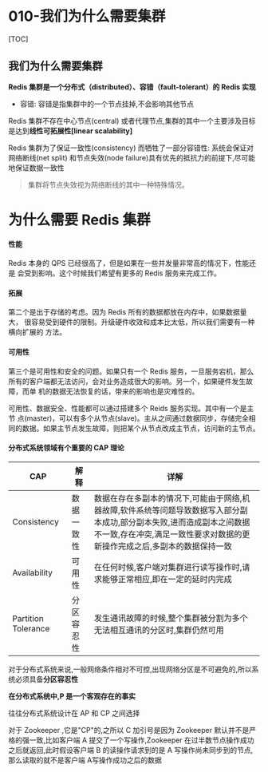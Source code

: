 # 010-我们为什么需要集群

[TOC]

## 我们为什么需要集群

**Redis 集群是一个分布式（distributed）、容错（fault-tolerant）的 Redis 实现**

- 容错: 容错是指集群中的一个节点挂掉,不会影响其他节点

Redis 集群不存在中心节点(central) 或者代理节点,集群的其中一个主要涉及目标是达到**线性可拓展性[linear scalability]**

Redis 集群为了保证一致性(consistency) 而牺牲了一部分容错性: 系统会保证对网络断线(net split) 和节点失效(node failure)具有优先的抵抗力的前提下,尽可能地保证数据一致性

> 集群将节点失效视为网络断线的其中一种特殊情况。

# 为什么需要 Redis 集群

#### 性能

Redis 本身的 QPS 已经很高了，但是如果在一些并发量非常高的情况下，性能还是 会受到影响。这个时候我们希望有更多的 Redis 服务来完成工作。

#### 拓展

第二个是出于存储的考虑。因为 Redis 所有的数据都放在内存中，如果数据量大， 很容易受到硬件的限制。升级硬件收效和成本比太低，所以我们需要有一种横向扩展的 方法。

#### 可用性

第三个是可用性和安全的问题。如果只有一个 Redis 服务，一旦服务宕机，那么所有的客户端都无法访问，会对业务造成很大的影响。另一个，如果硬件发生故障，而单 机的数据无法恢复的话，带来的影响也是灾难性的。

可用性、数据安全、性能都可以通过搭建多个 Reids 服务实现。其中有一个是主节 点(master)，可以有多个从节点(slave)。主从之间通过数据同步，存储完全相同的数据。如果主节点发生故障，则把某个从节点改成主节点，访问新的主节点。

#### 分布式系统领域有个重要的 CAP 理论

| CAP                 | 解释       | 详解                                                         |
| ------------------- | ---------- | ------------------------------------------------------------ |
| Consistency         | 数据一致性 | 数据在存在多副本的情况下,可能由于网络,机器故障,软件系统等问题导致数据写入部分副本成功,部分副本失败,进而造成副本之间数据不一致,存在冲突,满足一致性要求对数据的更新操作完成之后,多副本的数据保持一致 |
| Availability        | 可用性     | 在任何时候,客户端对集群进行读写操作时,请求能够正常相应,即在一定的延时内完成 |
| Partition Tolerance | 分区容忍性 | 发生通讯故障的时候,整个集群被分割为多个无法相互通讯的分区时,集群仍然可用 |

对于分布式系统来说,一般网络条件相对不可控,出现网络分区是不可避免的,所以系统必须具备**分区容忍性**

**在分布式系统中,P 是一个客观存在的事实**

往往分布式系统设计在 AP 和 CP 之间选择

对于 Zookeeper ,它是"CP"的,之所以 C 加引号是因为 Zookeeper 默认并不是严格的强一致,比如客户端 A 提交了一个写操作,Zookeeper 在过半数节点操作成功之后就返回,此时假设客户端 B 的读操作请求到的是 A 写操作尚未同步到的节点,那么读取的就不是客户端 A写操作成功之后的数据

